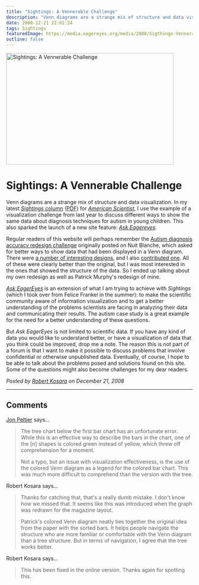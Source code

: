 ```yaml
---
title: "Sightings: A Vennerable Challenge"
description: "Venn diagrams are a strange mix of structure and data visualization. In my latest Sightings column (PDF) for American Scientist, I use the example of a visualization challenge from last year to discuss different ways to show the same data about diagnosis techniques for autism in young children. This also sparked the launch of a new site feature: Ask Eagereyes."
date: 2008-12-21 22:01:24
tags: Sightings
featuredImage: https://media.eagereyes.org/media/2008/Sigthings-VennerableChallenge.jpg
outline: false
---
```


<p><img src="https://media.eagereyes.org/media/2008/Sigthings-VennerableChallenge.jpg" alt="Sightings: A Vennerable Challenge" width="452" height="300" border="0" /></p>

# Sightings: A Vennerable Challenge

Venn diagrams are a strange mix of structure and data visualization. In my latest <a href="http://www.americanscientist.org/issues/pub/2009/1/a-vennerable-challenge"><em>Sightings</em> column</a> (<a href="http://amsciadmin.eresources.com/libraries/documents/200812151345447084-2009-01Kosara-Sightings.pdf">PDF</a>) for <em><a href="http://www.americanscientist.org/">American Scientist</a></em>, I use the example of a visualization challenge from last year to discuss different ways to show the same data about diagnosis techniques for autism in young children. This also sparked the launch of a new site feature: <a href="http://eagereyes.org/ask"><em>Ask Eagereyes</em></a>.

Regular readers of this website will perhaps remember the <a href="http://nuit-blanche.blogspot.com/2007/09/on-difficulty-of-autism-diagnosis-can.html">Autism diagnosis accuracy redesign challenge</a> originally posted on Nuit Blanche, which asked for better ways to show data that had been displayed in a Venn diagram. There were <a href="http://nuit-blanche.blogspot.com/2007/10/judging-autism-charts-challenge.html">a number of interesting designs</a>, and I also <a href="http://eagereyes.org/Applications/AutismDiagnosisAccuracy.html">contributed one</a>. All of these were clearly better than the original, but I was most interested in the ones that showed the structure of the data. So I ended up talking about my own redesign as well as Patrick Murphy's redesign of mine.

<a href="http://eagereyes.org/ask"><em>Ask EagerEyes</em></a> is an extension of what I am trying to achieve with <em>Sightings</em> (which I took over from Felice Frankel in the summer): to make the scientific community aware of information visualization and to get a better understanding of the problems scientists are facing in analyzing their data and communicating their results. The autism case study is a great example for the need for a better understanding of these questions.

But <em>Ask EagerEyes</em> is not limited to scientific data. If you have any kind of data you would like to understand better, or have a visualization of data that you think could be improved, drop me a note. The reason this is not part of a forum is that I want to make it possible to discuss problems that involve confidential or otherwise unpublished data. Eventually, of course, I hope to be able to talk about the problems posed and solutions found on this site. Some of the questions might also become challenges for my dear readers.


_Posted by <a href="/about">Robert Kosara</a> on December 21, 2008_


<aside class="comments">

---
## Comments

<a href="http://PeltierTech.com/WordPress/" rel="nofollow noopener" target="_blank">Jon Peltier</a> says…
>	<p>The tree chart below the first bar chart has an unfortunate error. While this is an effective way to describe the bars in the chart, one of the [n] shapes is colored green instead of yellow, which threw off comprehension for a moment.</p>
>	<p>Not a typo, but an issue with visualization effectiveness, is the use of the colored Venn diagram as a legend for the colored bar chart. This was much more difficult to comprehend than the version with the tree.</p>

Robert Kosara says…
>	<p>Thanks for catching that, that's a really dumb mistake. I don't know how we missed that. It seems like this was introduced when the graph was redrawn for the magazine layout.</p>
>	<p>Patrick's colored Venn diagram neatly ties together the original idea from the paper with the sorted bars. It helps people navigate the structure who are more familiar or comfortable with the Venn diagram than a tree structure. But in terms of navigation, I agree that the tree works better.</p>

Robert Kosara says…
>	<p>This has been fixed in the online version. Thanks again for spotting this.</p>

</aside>


